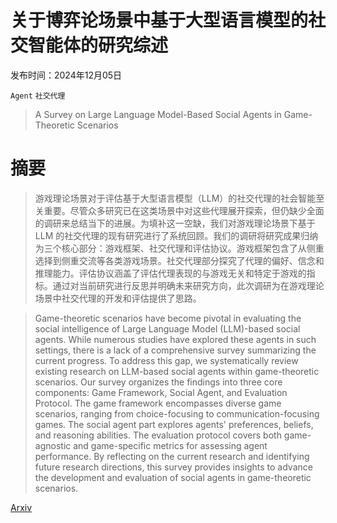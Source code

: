 # 关于博弈论场景中基于大型语言模型的社交智能体的研究综述

发布时间：2024年12月05日

`Agent` `社交代理`

> A Survey on Large Language Model-Based Social Agents in Game-Theoretic Scenarios

# 摘要

> 游戏理论场景对于评估基于大型语言模型（LLM）的社交代理的社会智能至关重要。尽管众多研究已在这类场景中对这些代理展开探索，但仍缺少全面的调研来总结当下的进展。为填补这一空缺，我们对游戏理论场景下基于 LLM 的社交代理的现有研究进行了系统回顾。我们的调研将研究成果归纳为三个核心部分：游戏框架、社交代理和评估协议。游戏框架包含了从侧重选择到侧重交流等各类游戏场景。社交代理部分探究了代理的偏好、信念和推理能力。评估协议涵盖了评估代理表现的与游戏无关和特定于游戏的指标。通过对当前研究进行反思并明确未来研究方向，此次调研为在游戏理论场景中社交代理的开发和评估提供了思路。

> Game-theoretic scenarios have become pivotal in evaluating the social intelligence of Large Language Model (LLM)-based social agents. While numerous studies have explored these agents in such settings, there is a lack of a comprehensive survey summarizing the current progress. To address this gap, we systematically review existing research on LLM-based social agents within game-theoretic scenarios. Our survey organizes the findings into three core components: Game Framework, Social Agent, and Evaluation Protocol. The game framework encompasses diverse game scenarios, ranging from choice-focusing to communication-focusing games. The social agent part explores agents' preferences, beliefs, and reasoning abilities. The evaluation protocol covers both game-agnostic and game-specific metrics for assessing agent performance. By reflecting on the current research and identifying future research directions, this survey provides insights to advance the development and evaluation of social agents in game-theoretic scenarios.

[Arxiv](https://arxiv.org/abs/2412.03920)